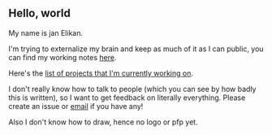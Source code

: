 ## Hello, world
My name is jan Elikan.

I'm trying to externalize my brain and keep as much of it as I can public, you can find my working notes [here](https://janelikan.github.io).

Here's the [list of projects that I'm currently working on](https://janelikan.github.io/now/).

I don't really know how to talk to people (which you can see by how badly this is written), so I want to get feedback on literally everything. Please create an issue or [email](mailto://janelikan@proton.me) if you have any!

Also I don't know how to draw, hence no logo or pfp yet.
